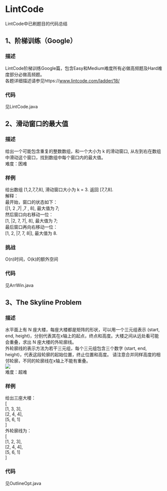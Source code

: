 # LintCode
LintCode中已刷题目的代码总结

## 1、阶梯训练（Google）
### 描述<br>
LintCode阶梯训练Google篇，包含Easy和Medium难度所有必做高频题及Hard难度部分必做高频题。<br>
各题详细描述请参见https://www.lintcode.com/ladder/18/

### 代码<br>
见LintCode.java

## 2、滑动窗口的最大值

### 描述<br>
给出一个可能包含重复的整数数组，和一个大小为 k 的滑动窗口, 从左到右在数组中滑动这个窗口，找到数组中每个窗口内的最大值。<br>
难度：困难<br>
### 样例<br>
给出数组 [1,2,7,7,8], 滑动窗口大小为 k = 3. 返回 [7,7,8].<br>
解释：<br>
最开始，窗口的状态如下：<br>
[|1, 2 ,7| ,7 , 8], 最大值为 7;<br>
然后窗口向右移动一位：<br>
[1, |2, 7, 7|, 8], 最大值为 7;<br>
最后窗口再向右移动一位：<br>
[1, 2, |7, 7, 8|], 最大值为 8.<br>
### 挑战<br>
O(n)时间，O(k)的额外空间<br>

### 代码<br>
见ArrWin.java

## 3、The Skyline Problem

### 描述<br>
水平面上有 N 座大楼，每座大楼都是矩阵的形状，可以用一个三元组表示 (start, end, height)，分别代表其在x轴上的起点，终点和高度。大楼之间从远处看可能会重叠，求出 N 座大楼的外轮廓线。<br>
外轮廓线的表示方法为若干三元组，每个三元组包含三个数字 (start, end, height)，代表这段轮廓的起始位置，终止位置和高度。
请注意合并同样高度的相邻轮廓，不同的轮廓线在x轴上不能有重叠。<br>
![ ](https://lintcode-media.s3.amazonaws.com/problem/jiuzhang3.jpg)<br>
难度：超难<br>
### 样例<br>
给出三座大楼：<br>
[<br>
  [1, 3, 3],<br>
  [2, 4, 4],<br>
  [5, 6, 1]<br>
]<br>
外轮廓线为：<br>
[<br>
  [1, 2, 3],<br>
  [2, 4, 4],<br>
  [5, 6, 1]<br>
]<br>

### 代码<br>
见OutlineOpt.java
